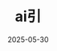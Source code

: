 ---
title: "ai引"
date: 2025-05-30  # 重要：设置发布日期
tags:
  - Python
excerpt: "本软件是一个多功能背单词软件，使用pyQT5，并导入了qfluentwidgets库，旨在模仿windows商店的风格"
---